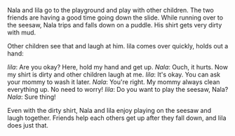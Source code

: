 Nala and Iila go to the playground and play with other children. The two friends
are having a good time going down the slide. While running over to the seesaw,
Nala trips and falls down on a puddle. His shirt gets very dirty with mud.

Other children see that and laugh at him. Iila comes over quickly, holds out a
hand:

_Iila_: Are you okay? Here, hold my hand and get up.
_Nala_: Ouch, it hurts. Now my shirt is dirty and other children laugh at me.
_Iila_: It's okay. You can ask your mommy to wash it later. 
_Nala_: You're right. My mommy always clean everything up. No need to worry!
_Iila_: Do you want to play the seesaw, Nala?
_Nala_: Sure thing!

Even with the dirty shirt, Nala and Iila enjoy playing on the seesaw and laugh
together. Friends help each others get up after they fall down, and Iila does
just that.
